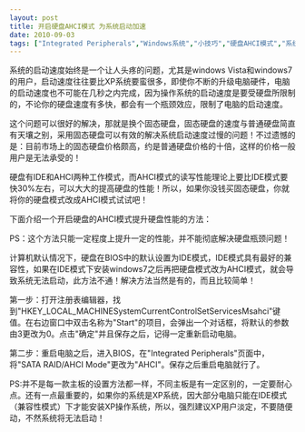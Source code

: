 ```yaml
---
layout: post
title: 开启硬盘AHCI模式 为系统启动加速		
date: 2010-09-03
tags: ["Integrated Peripherals","Windows系统","小技巧","硬盘AHCI模式","系统启动加速"]
---
```


系统的启动速度始终是一个让人头疼的问题，尤其是windows Vista和windows7的用户，启动速度往往要比XP系统要蛮很多，即使你不断的升级电脑硬件，电脑的启动速度也不可能在几秒之内完成，因为操作系统的启动速度是要受硬盘所限制的，不论你的硬盘速度有多快，都会有一个瓶颈效应，限制了电脑的启动速度。

这个问题可以很好的解决，那就是换个固态硬盘，固态硬盘的速度与普通硬盘简直有天壤之别，采用固态硬盘可以有效的解决系统启动速度过慢的问题！不过遗憾的是：目前市场上的固态硬盘价格颇高，约是普通硬盘价格的十倍，这样的价格一般用户是无法承受的！

硬盘有IDE和AHCI两种工作模式，而AHCI模式的读写性能理论上要比IDE模式要快30%左右，可以大大的提高硬盘的性能！所以，如果你没钱买固态硬盘，你就将你的硬盘模式改成AHCI模式试试吧！

下面介绍一个开启硬盘的AHCI模式提升硬盘性能的方法：

PS：这个方法只能一定程度上提升一定的性能，并不能彻底解决硬盘瓶颈问题！

计算机默认情况下，硬盘在BIOS中的默认设置为IDE模式，IDE模式具有最好的兼容性，如果在IDE模式下安装windows7之后再把硬盘模式改为AHCI模式，就会导致系统无法启动，此方法不通！解决方法当然是有的，而且比较简单！

第一步：打开注册表编辑器，找到"HKEY_LOCAL_MACHINESystemCurrentControlSetServicesMsahci"键值。在右边窗口中双击名称为"Start"的项目，会弹出一个对话框，将默认的参数由3更改为0。点击"确定"并且保存之后，记得一定重新启动电脑。

第二步：重启电脑之后，进入BIOS，在"Integrated Peripherals"页面中，将"SATA RAID/AHCI Mode"更改为"AHCI"。保存之后重启电脑就行了。

PS:并不是每一款主板的设置方法都一样，不同主板是有一定区别的，一定要耐心点。还有一点最重要的，如果你的系统是XP系统，因大部分电脑只能在IDE模式（兼容性模式）下才能安装XP操作系统，所以，强烈建议XP用户淡定，不要随便动，不然系统将无法启动！		